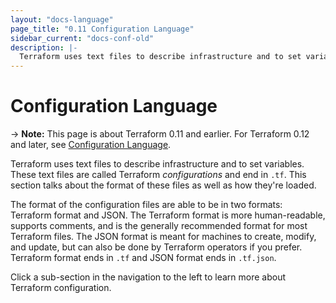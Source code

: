 ```yaml
---
layout: "docs-language"
page_title: "0.11 Configuration Language"
sidebar_current: "docs-conf-old"
description: |-
  Terraform uses text files to describe infrastructure and to set variables. These text files are called Terraform _configurations_ and end in `.tf`. This section talks about the format of these files as well as how they're loaded.
---
```


# Configuration Language

-> **Note:** This page is about Terraform 0.11 and earlier. For Terraform 0.12
and later, see
[Configuration Language](../configuration/index.html).

Terraform uses text files to describe infrastructure and to set variables.
These text files are called Terraform _configurations_ and end in
`.tf`. This section talks about the format of these files as well as
how they're loaded.

The format of the configuration files are able to be in two formats:
Terraform format and JSON. The Terraform format is more human-readable,
supports comments, and is the generally recommended format for most
Terraform files. The JSON format is meant for machines to create,
modify, and update, but can also be done by Terraform operators if
you prefer. Terraform format ends in `.tf` and JSON format ends in
`.tf.json`.

Click a sub-section in the navigation to the left to learn more about
Terraform configuration.
